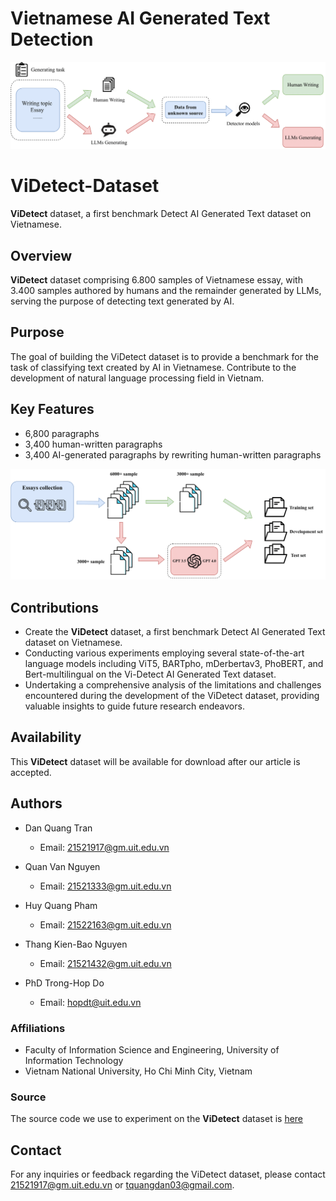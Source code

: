 Vietnamese AI Generated Text Detection
=====

![examples](model.png)

# ViDetect-Dataset

**ViDetect** dataset, a first benchmark Detect AI Generated Text dataset on Vietnamese.

## Overview

**ViDetect** dataset comprising 6.800 samples of Vietnamese essay, with 3.400 samples authored by humans and the remainder generated by LLMs, serving the purpose of detecting text generated by AI.

## Purpose
The goal of building the ViDetect dataset is to provide a benchmark for the task of classifying text created by AI in Vietnamese. Contribute to the development of natural language processing field in Vietnam.

## Key Features
- 6,800 paragraphs
- 3,400 human-written paragraphs
- 3,400 AI-generated paragraphs by rewriting human-written paragraphs

![examples](data_creation.png)

## Contributions
- Create the **ViDetect** dataset, a first benchmark Detect AI Generated Text dataset on Vietnamese.
- Conducting various experiments employing several state-of-the-art language models including ViT5, BARTpho, mDerbertav3, PhoBERT, and Bert-multilingual on the Vi-Detect AI Generated Text dataset.
- Undertaking a comprehensive analysis of the limitations and challenges encountered during the development of the ViDetect dataset, providing valuable insights to guide future research endeavors.

## Availability
This **ViDetect** dataset will be available for download after our article is accepted.

## Authors
- Dan Quang Tran
  - Email: [21521917@gm.uit.edu.vn](mailto:21521917@gm.uit.edu.vn)

- Quan Van Nguyen
  - Email: [21521333@gm.uit.edu.vn](mailto:21521333@gm.uit.edu.vn)

- Huy Quang Pham
  - Email: [21522163@gm.uit.edu.vn](mailto:21522163@gm.uit.edu.vn)

- Thang Kien-Bao Nguyen
  - Email: [21521432@gm.uit.edu.vn](mailto:21521432@gm.uit.edu.vn)

- PhD Trong-Hop Do
  - Email: [hopdt@uit.edu.vn](mailto:hopdt@uit.edu.vn)

### Affiliations

- Faculty of Information Science and Engineering, University of Information Technology
- Vietnam National University, Ho Chi Minh City, Vietnam

### Source
The source code we use to experiment on the **ViDetect** dataset is [here](https://github.com/DanQuang/Vietnamese-AI-Generated-Text-Detector)

## Contact

For any inquiries or feedback regarding the ViDetect dataset, please contact  [21521917@gm.uit.edu.vn](mailto:21521917@gm.uit.edu.vn) or [tquangdan03@gmail.com](mailto:tquangdan03@gmail.com).
